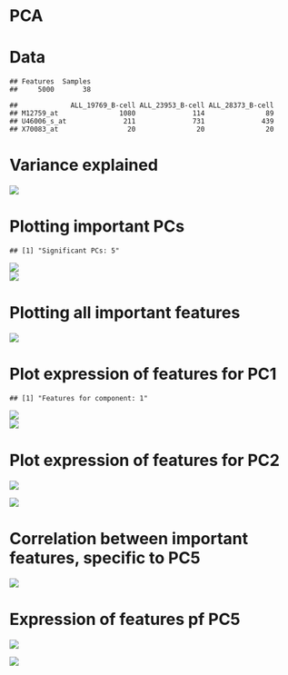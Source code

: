 PCA
================

Data
====

    ## Features  Samples 
    ##     5000       38

    ##             ALL_19769_B-cell ALL_23953_B-cell ALL_28373_B-cell
    ## M12759_at               1080              114               89
    ## U46006_s_at              211              731              439
    ## X70083_at                 20               20               20

Variance explained
==================

<img src="PCA_files/figure-markdown_github/unnamed-chunk-3-1.png" style="display: block; margin: auto;" />

Plotting important PCs
======================

    ## [1] "Significant PCs: 5"

<img src="PCA_files/figure-markdown_github/unnamed-chunk-5-1.png" style="display: block; margin: auto;" /><img src="PCA_files/figure-markdown_github/unnamed-chunk-5-2.png" style="display: block; margin: auto;" />

Plotting all important features
===============================

<img src="PCA_files/figure-markdown_github/unnamed-chunk-6-1.png" style="display: block; margin: auto;" />

Plot expression of features for PC1
===================================

    ## [1] "Features for component: 1"

<img src="PCA_files/figure-markdown_github/unnamed-chunk-7-1.png" style="display: block; margin: auto;" />

<img src="PCA_files/figure-markdown_github/unnamed-chunk-8-1.png" style="display: block; margin: auto;" />

Plot expression of features for PC2
===================================

<img src="PCA_files/figure-markdown_github/unnamed-chunk-9-1.png" style="display: block; margin: auto;" />

![](PCA_files/figure-markdown_github/unnamed-chunk-10-1.png)

Correlation between important features, specific to PC5
=======================================================

![](PCA_files/figure-markdown_github/unnamed-chunk-11-1.png)

Expression of features pf PC5
=============================

![](PCA_files/figure-markdown_github/unnamed-chunk-12-1.png)

![](PCA_files/figure-markdown_github/unnamed-chunk-13-1.png)
